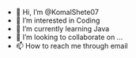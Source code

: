 - 👋 Hi, I’m @KomalShete07
- 👀 I’m interested in Coding
- 🌱 I’m currently learning Java
- 💞️ I’m looking to collaborate on ...
- 📫 How to reach me through email

<!---
KomalShete07/KomalShete07 is a ✨ special ✨ repository because its `README.md` (this file) appears on your GitHub profile.
You can click the Preview link to take a look at your changes.
--->
